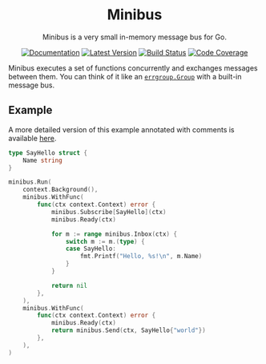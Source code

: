 <div align="center">

# Minibus

Minibus is a very small in-memory message bus for Go.

[![Documentation](https://img.shields.io/badge/go.dev-documentation-007d9c?&style=for-the-badge)](https://pkg.go.dev/github.com/dogmatiq/minibus)
[![Latest Version](https://img.shields.io/github/tag/dogmatiq/minibus.svg?&style=for-the-badge&label=semver)](https://github.com/dogmatiq/minibus/releases)
[![Build Status](https://img.shields.io/github/actions/workflow/status/dogmatiq/minibus/ci.yml?style=for-the-badge&branch=main)](https://github.com/dogmatiq/minibus/actions/workflows/ci.yml)
[![Code Coverage](https://img.shields.io/codecov/c/github/dogmatiq/minibus/main.svg?style=for-the-badge)](https://codecov.io/github/dogmatiq/minibus)

</div>

Minibus executes a set of functions concurrently and exchanges messages between
them. You can think of it like an [`errgroup.Group`] with a built-in message
bus.

## Example

A more detailed version of this example annotated with comments is available
[here](example_test.go).

```go
type SayHello struct {
    Name string
}

minibus.Run(
    context.Background(),
    minibus.WithFunc(
        func(ctx context.Context) error {
            minibus.Subscribe[SayHello](ctx)
            minibus.Ready(ctx)

            for m := range minibus.Inbox(ctx) {
                switch m := m.(type) {
                case SayHello:
                    fmt.Printf("Hello, %s!\n", m.Name)
                }
            }

            return nil
        },
    ),
    minibus.WithFunc(
        func(ctx context.Context) error {
            minibus.Ready(ctx)
            return minibus.Send(ctx, SayHello{"world"})
        },
    ),
)
```

[`errgroup.Group`]: https://pkg.go.dev/golang.org/x/sync/errgroup#Group
